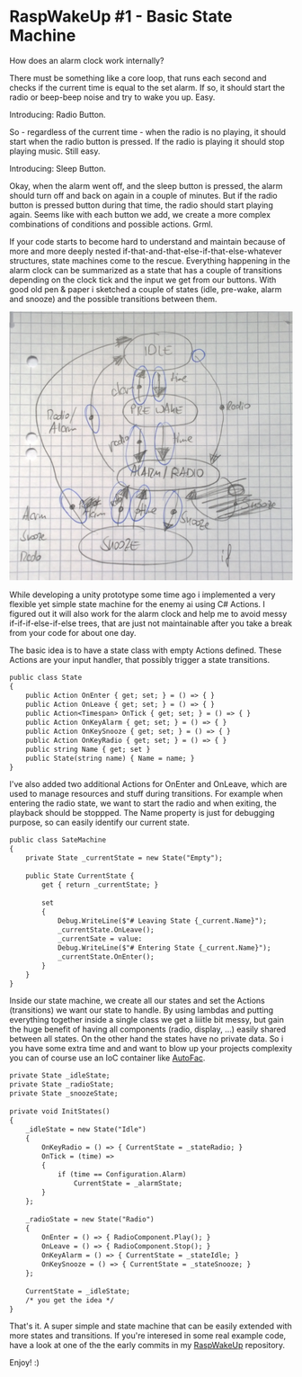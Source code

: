 # RaspWakeUp #1 - Basic State Machine

How does an alarm clock work internally?

There must be something like a core loop, that runs each second and checks if the current time is equal to the set alarm. If so, it should start the radio or beep-beep noise and try to wake you up. Easy.

Introducing: Radio Button.

So - regardless of the current time - when the radio is no playing, it should start when the radio button is pressed. If the radio is playing it should stop playing music. Still easy.

Introducing: Sleep Button.

Okay, when the alarm went off, and the sleep button is pressed, the alarm should turn off and back on again in a couple of minutes. But if the radio button is pressed button during that time, the radio should start playing again. Seems like with each button we add, we create a more complex combinations of conditions and possible actions. Grml.

If your code starts to become hard to understand and maintain because of more and more deeply nested if-that-and-that-else-if-that-else-whatever structures, state machines come to the rescue. Everything happening in the alarm clock can be summarized as a state that has a couple of transitions depending on the clock tick and the input we get from our buttons. With good old pen & paper i sketched a couple of states (idle, pre-wake, alarm and snooze) and the possible transitions between them.

![alarm state machine sketch](0.png)

While developing a unity prototype some time ago i implemented a very flexible yet simple state machine for the enemy ai using C# Actions. I figured out it will also work for the alarm clock and help me to avoid messy if-if-if-else-if-else trees, that are just not maintainable after you take a break from your code for about one day.

The basic idea is to have a state class with empty Actions defined. These Actions are your input handler, that possibly trigger a state transitions.

```
public class State
{
    public Action OnEnter { get; set; } = () => { }
    public Action OnLeave { get; set; } = () => { }
    public Action<Timespan> OnTick { get; set; } = () => { }
    public Action OnKeyAlarm { get; set; } = () => { }
    public Action OnKeySnooze { get; set; } = () => { }
    public Action OnKeyRadio { get; set; } = () => { }
    public string Name { get; set }
    public State(string name) { Name = name; }
}
```

I've also added two additional Actions for OnEnter and OnLeave, which are used to manage resources and stuff during transitions. For example when entering the radio state, we want to start the radio and when exiting, the playback should be stoppped. The Name property is just for debugging purpose, so can easily identify our current state.

```
public class SateMachine
{
    private State _currentState = new State("Empty");
    
    public State CurrentState {
        get { return _currentState; }
        
        set
        {
            Debug.WriteLine($"# Leaving State {_current.Name}");
            _currentState.OnLeave();
            _currentSate = value:
            Debug.WriteLine($"# Entering State {_current.Name}");
            _currentState.OnEnter();
        }
    }
}
```

Inside our state machine, we create all our states and set the Actions (transitions) we want our state to handle. By using lambdas and putting everything together inside a single class we get a liiitle bit messy, but gain the huge benefit of having all components (radio, display, ...) easily shared between all states. On the other hand the states have no private data. So i you have some extra time and and want to blow up your projects complexity you can of course use an IoC container like [AutoFac](http://autofac.org).

```
private State _idleState;
private State _radioState;
private State _snoozeState;

private void InitStates()
{
    _idleState = new State("Idle")
    {
        OnKeyRadio = () => { CurrentState = _stateRadio; }
        OnTick = (time) =>
        {
            if (time == Configuration.Alarm)
                CurrentState = _alarmState;
        }
    };

    _radioState = new State("Radio")
    {
        OnEnter = () => { RadioComponent.Play(); }
        OnLeave = () => { RadioComponent.Stop(); }
        OnKeyAlarm = () => { CurrentState = _stateIdle; }
        OnKeySnooze = () => { CurrentState = _stateSnooze; }
    };

    CurrentState = _idleState;
    /* you get the idea */
}
```

That's it. A super simple and state machine that can be easily extended with more states and transitions. If you're interesed in some real example code, have a look at one of the the early commits in my [RaspWakeUp](https://github.com/jlorek/RaspWakeUp) repository.

Enjoy! :)